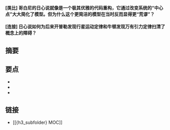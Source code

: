 #### [类比] 哥白尼的日心说就像是一个极其优雅的代码重构，它通过改变系统的“中心点”大大简化了模型。但为什么这个更简洁的模型在当时反而显得更“荒谬”？


#### [连接] 日心说如何为后来开普勒发现行星运动定律和牛顿发现万有引力定律扫清了概念上的障碍？


## 摘要


## 要点

- 
- 
- 

## 链接

- [[{h3_subfolder} MOC]]
